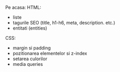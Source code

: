 Pe acasa:
HTML:
* liste
* tagurile SEO (title, h1-h6, meta, description. etc.)
* entitati (entities)

CSS:
* margin si padding
* pozitionarea elementelor si z-index
* setarea culorilor
* media queries
